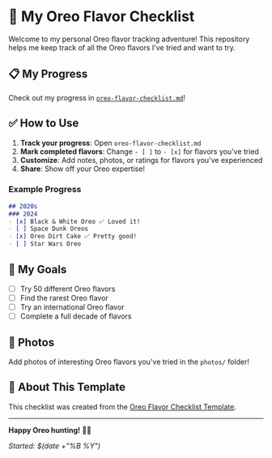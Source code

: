 # 🍪 My Oreo Flavor Checklist

Welcome to my personal Oreo flavor tracking adventure! This repository helps me keep track of all the Oreo flavors I've tried and want to try.

## 📋 My Progress

Check out my progress in [`oreo-flavor-checklist.md`](oreo-flavor-checklist.md)!

## ✅ How to Use

1. **Track your progress**: Open `oreo-flavor-checklist.md`
2. **Mark completed flavors**: Change `- [ ]` to `- [x]` for flavors you've tried
3. **Customize**: Add notes, photos, or ratings for flavors you've experienced
4. **Share**: Show off your Oreo expertise!

### Example Progress
```markdown
## 2020s
### 2024
- [x] Black & White Oreo ✅ Loved it!
- [ ] Space Dunk Oreos
- [x] Oreo Dirt Cake ✅ Pretty good!
- [ ] Star Wars Oreo
```

## 🎯 My Goals

- [ ] Try 50 different Oreo flavors
- [ ] Find the rarest Oreo flavor
- [ ] Try an international Oreo flavor
- [ ] Complete a full decade of flavors

## 📸 Photos

Add photos of interesting Oreo flavors you've tried in the `photos/` folder!

## 🤖 About This Template

This checklist was created from the [Oreo Flavor Checklist Template](https://github.com/bertcafecito/oreo-flavor-checklist). 

---

**Happy Oreo hunting!** 🍪✨

*Started: $(date +"%B %Y")*
